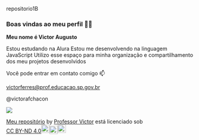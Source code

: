 repositorio1B

### Boas vindas ao meu perfil 💙💙
**Meu nome é Victor Augusto**

Estou estudando na Alura
Estou me desenvolvendo na linguagem JavaScript
Utilizo esse espaço para minha organização e compartilhamento dos meu projetos desenvolvidos

Você pode entrar em contato comigo 📫

victorferres@prof.educacao.sp.gov.br 

@victorafchacon

![](https://i.giphy.com/media/v1.Y2lkPTc5MGI3NjExMXBpZ3N3YTE5MDNocHNpbWJocjBqb3M5aXhvNHRxaWY1dGJnbzhpZiZlcD12MV9pbnRlcm5hbF9naWZfYnlfaWQmY3Q9Zw/R6gvnAxj2ISzJdbA63/giphy.gif)

<p xmlns:cc="http://creativecommons.org/ns#" xmlns:dct="http://purl.org/dc/terms/"><a property="dct:title" rel="cc:attributionURL" href="https://ch4connn.github.io/repositorio1B/">Meu repositório</a> by <a rel="cc:attributionURL dct:creator" property="cc:attributionName" href="https://github.com/Ch4connn">Professor Victor</a> está licenciado sob <a href="https://creativecommons.org/licenses/by-nd/4.0/?ref=chooser-v1" target="_blank" rel="licença noopener noreferrer" style="display:inline-block;" >CC BY-ND 4.0<img style="height:22px!important; margem esquerda: 3px; alinhamento vertical: texto inferior;" src="https://mirrors.creativecommons.org/presskit/icons/cc.svg?ref=chooser-v1" alt=""><img style="height:22px!important; margem esquerda: 3px; vertical-align:text-bottom;" src="https://mirrors.creativecommons.org/presskit/icons/by.svg?ref=chooser-v1" alt=""><img style="height:22px!important; margem esquerda: 3px; alinhamento vertical: texto inferior;" src="https://mirrors.creativecommons.org/presskit/icons/nd.svg?ref=chooser-v1" alt=""></a></p>

